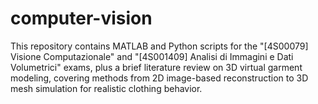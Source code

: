 # computer-vision
This repository contains MATLAB and Python scripts for the "[4S00079] Visione Computazionale" and "[4S001409] Analisi di Immagini e Dati Volumetrici" exams, plus a brief literature review on 3D virtual garment modeling, covering methods from 2D image-based reconstruction to 3D mesh simulation for realistic clothing behavior.
